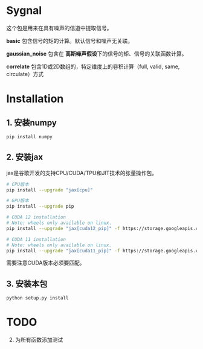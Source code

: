 # Sygnal 
这个包是用来在具有噪声的信道中提取信号。

**basic** 包含信号的矩的计算。默认信号和噪声无关联。

**gaussian_noise** 包含在 **高斯噪声假设**下的信号的矩、信号的关联函数计算。

**correlate** 包含1D或2D数组的，特定维度上的卷积计算（full, valid, same, circulate）方式

# Installation
## 1. 安装numpy
```bash
pip install numpy
```
## 2. 安装jax 
jax是谷歌开发的支持CPU/CUDA/TPU和JIT技术的张量操作包。
```bash
# CPU版本
pip install --upgrade "jax[cpu]"

# GPU版本
pip install --upgrade pip

# CUDA 12 installation
# Note: wheels only available on linux.
pip install --upgrade "jax[cuda12_pip]" -f https://storage.googleapis.com/jax-releases/jax_cuda_releases.html

# CUDA 11 installation
# Note: wheels only available on linux.
pip install --upgrade "jax[cuda11_pip]" -f https://storage.googleapis.com/jax-releases/jax_cuda_releases.html
```
需要注意CUDA版本必须要匹配。


## 3. 安装本包
```bash
python setup.py install
```


# TODO
2. 为所有函数添加测试
